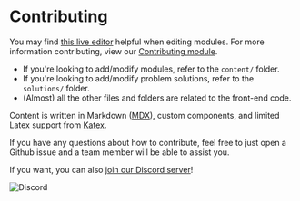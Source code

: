 # Contributing

You may find [this live editor](https://usaco.guide/editor) helpful when editing
modules. For more information contributing, view our
[Contributing module](https://usaco.guide/general/contributing).

- If you're looking to add/modify modules, refer to the `content/` folder.
- If you're looking to add/modify problem solutions, refer to the `solutions/`
  folder.
- (Almost) all the other files and folders are related to the front-end code.

Content is written in Markdown ([MDX](https://mdxjs.com/)), custom components,
and limited Latex support from [Katex](https://katex.org/).

If you have any questions about how to contribute, feel free to just open a
Github issue and a team member will be able to assist you.

If you want, you can also
[join our Discord server](https://discord.gg/UKbyewj2Ft)!

![Discord](https://img.shields.io/discord/717477028072521797?label=Discord&style=for-the-badge)
